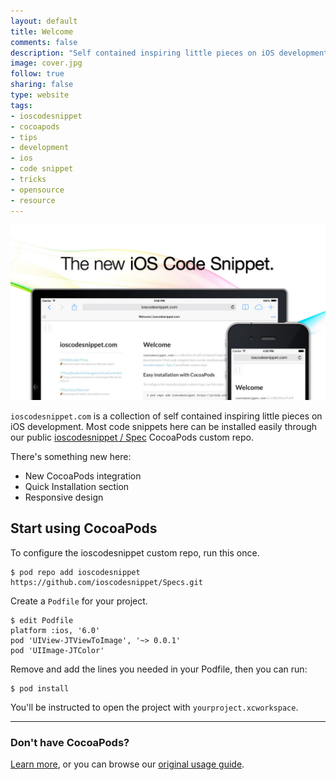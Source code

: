 ```yaml
--- 
layout: default
title: Welcome
comments: false
description: "Self contained inspiring little pieces on iOS development. Now available on ioscodesnippet Cocoapods repo."
image: cover.jpg
follow: true
sharing: false
type: website
tags:
- ioscodesnippet
- cocoapods
- tips
- development
- ios
- code snippet
- tricks
- opensource
- resource
---
```


![](/images/cover.jpg)

`ioscodesnippet.com` is a collection of self contained inspiring little pieces on iOS development. Most code snippets here can be installed easily through our public [ioscodesnippet / Spec][1] CocoaPods custom repo.

There's something new here:

- New CocoaPods integration
- Quick Installation section
- Responsive design

Start using CocoaPods
---

To configure the ioscodesnippet custom repo, run this once.

    $ pod repo add ioscodesnippet https://github.com/ioscodesnippet/Specs.git

Create a `Podfile` for your project.

    $ edit Podfile
    platform :ios, '6.0'
    pod 'UIView-JTViewToImage', '~> 0.0.1'
    pod 'UIImage-JTColor'

Remove and add the lines you needed in your Podfile, then you can run:

    $ pod install

You'll be instructed to open the project with `yourproject.xcworkspace`.

---

### Don't have CocoaPods? 

[Learn more][Cocoapods], or you can browse our [original usage guide][1].

[1]: usage
[Cocoapods]:https://github.com/CocoaPods/CocoaPods

